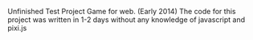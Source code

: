 Unfinished Test Project
Game for web.
(Early 2014)
The code for this project was written in 1-2 days without any knowledge of javascript and pixi.js
